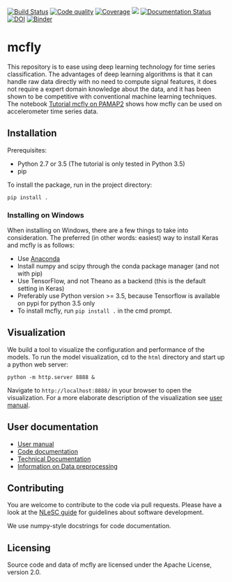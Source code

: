 [![Build Status](https://travis-ci.org/NLeSC/mcfly.svg?branch=master)](https://travis-ci.org/NLeSC/mcfly)
[![Code quality](https://scrutinizer-ci.com/g/NLeSC/mcfly/badges/quality-score.png?b=master)](https://scrutinizer-ci.com/g/NLeSC/mcfly/)
[![Coverage](https://scrutinizer-ci.com/g/NLeSC/mcfly/badges/coverage.png?b=master)](https://scrutinizer-ci.com/g/NLeSC/mcfly/statistics/)
<a href="https://zenhub.io"><img src="https://raw.githubusercontent.com/ZenHubIO/support/master/zenhub-badge.png"></a>
[![Documentation Status](https://readthedocs.org/projects/mcfly/badge/?version=latest)](http://mcfly.readthedocs.io/en/latest/?badge=latest)
[![DOI](https://zenodo.org/badge/59207352.svg)](https://zenodo.org/badge/latestdoi/59207352)
[![Binder](http://mybinder.org/badge.svg)](http://mybinder.org:/repo/nlesc/mcfly)


# mcfly

This repository is to ease using deep learning technology for time series classification. The advantages of deep learning algorithms is that it can handle raw data directly with no need to compute signal features, it does not require a expert domain knowledge about the data, and it has been shown to be competitive with conventional machine learning techniques. The notebook [Tutorial mcfly on PAMAP2](https://github.com/NLeSC/mcfly/blob/master/notebooks/tutorial/Tutorial%20mcfly%20on%20PAMAP2.ipynb) shows how mcfly can be used on accelerometer time series data.

## Installation
Prerequisites:
- Python 2.7 or 3.5 (The tutorial is only tested in Python 3.5)
- pip

To install the package, run in the project directory:

`pip install .`

### Installing on Windows
When installing on Windows, there are a few things to take into consideration. The preferred (in other words: easiest) way to install Keras and mcfly is as follows:
* Use [Anaconda](https://www.continuum.io/downloads)
* Install numpy and scipy through the conda package manager (and not with pip)
* Use TensorFlow, and not Theano as a backend (this is the default setting in Keras)
* Preferably use Python version >= 3.5, because Tensorflow is available on pypi for python 3.5 only
* To install mcfly, run `pip install .` in the cmd prompt.

## Visualization
We build a tool to visualize the configuration and performance of the models. To run the  model visualization, cd to the `html` directory and start up a python web server:

`python -m http.server 8888 &`

Navigate to `http://localhost:8888/` in your browser to open the visualization. For a more elaborate description of the visualization see [user manual](https://github.com/NLeSC/mcfly/wiki/User-manual).


## User documentation
* [User manual](https://github.com/NLeSC/mcfly/wiki/User-manual)
* [Code documentation](http://mcfly.readthedocs.io/en/latest/)
* [Technical Documentation](https://github.com/NLeSC/mcfly/wiki/Technical-documentation)
* [Information on Data preprocessing](https://github.com/NLeSC/mcfly/wiki/Data-preprocessing)

## Contributing
You are welcome to contribute to the code via pull requests. Please have a look at the [NLeSC guide](https://nlesc.gitbooks.io/guide/content/software/software_overview.html) for guidelines about software development.

We use numpy-style docstrings for code documentation.

## Licensing
Source code and data of mcfly are licensed under the Apache License, version 2.0.
